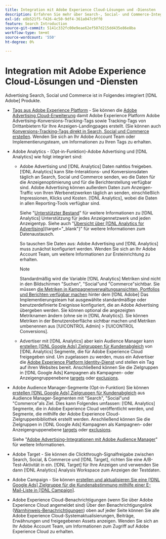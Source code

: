 ```yaml
---
title: Integration mit Adobe Experience Cloud-Lösungen und -Diensten
description: Erfahren Sie mehr über Search-, Social- und Commerce-Integrationen mit Adobe Experience Cloud-Lösungen und -Diensten.
exl-id: e8b521f5-f426-4c50-9df4-361a047c9ff0
feature: Search Introduction
source-git-commit: 5141c332fc00e9eae62ef507d215dd435e86e8ba
workflow-type: tm+mt
source-wordcount: '550'
ht-degree: 0%

---
```


# Integration mit Adobe Experience Cloud-Lösungen und -Diensten

Advertising Search, Social und Commerce ist in Folgendes integriert [!DNL Adobe] Produkte.

* [Tags aus Adobe Experience Platform](https://experienceleague.adobe.com/docs/experience-platform/tags/extensions/client/overview.html) - Sie können die [Adobe Advertising Cloud-Erweiterung](https://exchange.adobe.com/apps/ec/100155) damit Adobe Experience Platform Adobe Advertising-Konversions-Tracking-Tags sowie Tracking-Tags von Drittanbietern für Ihre Anzeigen-Landingpages erstellt. (Sie können auch [Konversions-Tracking-Tags direkt in Search, Social und Commerce erstellen](/help/search-social-commerce/tools/conversion-tag-generate.md). Wenden Sie sich an Ihr Adobe Account Team oder Implementierungsteam, um Informationen zu Ihren Tags zu erhalten.

* Adobe Analytics - (Opt-in-Funktion)-Adobe Advertising und [!DNL Analytics] wie folgt integriert sind:

   * Adobe Advertising und [!DNL Analytics] Daten nahtlos freigeben. [!DNL Analytics] kann Site-Interaktions- und Konversionsdaten täglich an Search, Social und Commerce senden, wo die Daten für die Anzeigenoptimierung und für die Berichterstellung verfügbar sind. Adobe Advertising können außerdem Daten zum Anzeigen-Traffic von Ihren Werbenetzwerken täglich an senden, einschließlich Impressionen, Klicks und Kosten. [!DNL Analytics], wobei die Daten in allen Reporting-Tools verfügbar sind.

     Siehe &quot;[Unterstützter Bestand](/help/search-social-commerce/introduction/supported-inventory.md)&quot; für weitere Informationen zu [!DNL Analytics] Unterstützung für jedes Anzeigennetzwerk und jeden Anzeigentyp. Siehe auch &quot;[Übersicht über [!DNL Analytics for Advertising]](https://experienceleague.adobe.com/docs/advertising/integrations/analytics/overview.html){target="_blank"}&quot; für weitere Informationen zum Datenaustausch.

     So tauschen Sie Daten aus: Adobe Advertising und [!DNL Analytics] muss zunächst konfiguriert werden. Wenden Sie sich an Ihr Adobe Account Team, um weitere Informationen zur Ersteinrichtung zu erhalten.

     >[!NOTE]
     >
     >Standardmäßig wird die Variable [!DNL Analytics] Metriken sind nicht in den Bildschirmen &quot;Suchen&quot;, &quot;Social&quot;und &quot;Commerce&quot;sichtbar. Sie müssen [die Metriken in Kampagnenverwaltungsansichten, Portfolios und Berichten verfügbar machen](/help/search-social-commerce/admin/conversion-metrics/conversion-metric-about.md) hinter dem [!DNL Adobe] Das Implementierungsteam hat ausgewählte standardmäßige oder benutzerdefinierte Ereignisse konfiguriert, die an Adobe Advertising übergeben werden. Sie können optional die angezeigten Metriknamen ändern (ohne sie in [!DNL Analytics]). Sie können Metriken in der Benutzeroberfläche sichtbar machen und Metriken umbenennen aus [!UICONTROL Admin] > [!UICONTROL Conversions].

   * Advertiser mit [!DNL Analytics] aber kein Audience Manager kann [erstellen [!DNL Google Ads] Zielgruppen für Kundenabgleich](/help/search-social-commerce/campaign-management/campaigns/google-audience-from-adobe-audience.md) von [!DNL Analytics] Segmente, die für Adobe Experience Cloud freigegeben sind. Um zugelassen zu werden, muss ein Advertiser die [Adobe Experience Platform Identity-Dienst](https://experienceleague.adobe.com/docs/id-service/using/home.html) und stellen ein Tag auf ihren Websites bereit. Anschließend können Sie die Zielgruppen in [!DNL Google Ads] Kampagnen als Kampagnen- oder Anzeigengruppenebene [targets](/help/search-social-commerce/campaign-management/campaigns/audience-targets-manage.md) oder [exclusions](/help/search-social-commerce/campaign-management/campaigns/audience-exclusions-manage.md).

* Adobe Audience Manager-Segmente (Opt-in-Funktion) Sie können [erstellen [!DNL Google Ads] Zielgruppen für Kundenabgleich](/help/search-social-commerce/campaign-management/campaigns/google-audience-from-adobe-audience.md) aus Audience Manager-Segmenten mit &quot;Search&quot;, &quot;Social&quot;und &quot;Commerce&quot;als Ziel. Dies kann Folgendes umfassen: [!DNL Analytics] Segmente, die in Adobe Experience Cloud veröffentlicht werden, und Segmente, die mithilfe der Adobe Experience Cloud-Zielgruppenbibliothek erstellt werden. Anschließend können Sie die Zielgruppen in [!DNL Google Ads] Kampagnen als Kampagnen- oder Anzeigengruppenebene [targets](/help/search-social-commerce/campaign-management/campaigns/audience-targets-manage.md) oder [exclusions](/help/search-social-commerce/campaign-management/campaigns/audience-exclusions-manage.md).

  Siehe &quot;[Adobe Advertising-Integrationen mit Adobe Audience Manager](https://experienceleague.adobe.com/docs/advertising/integrations/audience-manager/overview.html)&quot; für weitere Informationen.

* Adobe Target - Sie können die Clickthrough-Signalfreigabe zwischen Search, Social, &amp; Commerce und [!DNL Target], richten Sie eine A/B-Test-Aktivität in ein. [!DNL Target] für Ihre Anzeigen und verwenden Sie dann [!DNL Analytics] Analysis Workspace zum Anzeigen der Testdaten.

* Adobe Campaign - Sie können [erstellen und aktualisieren Sie eine [!DNL Google Ads] Zielgruppe für die Kundenabstimmung mithilfe einer E-Mail-Liste in [!DNL Campaign]](/help/search-social-commerce/campaign-management/campaigns/google-audience-from-campaign-email-list.md).

* Adobe Experience Cloud-Benachrichtigungen (wenn Sie über Adobe Experience Cloud angemeldet sind) Über den Benachrichtigungslink ([Warnhinweis-Benachrichtigungen](/help/search-social-commerce/assets/notifications-panel.png "Warnhinweis-Benachrichtigungen")) oben auf jeder Seite können Sie alle Adobe Experience Cloud-Systemaktualisierungen, Beiträge, Erwähnungen und freigegebenen Assets anzeigen. Wenden Sie sich an Ihr Adobe Account Team, um Informationen zum Zugriff auf Adobe Experience Cloud zu erhalten.

